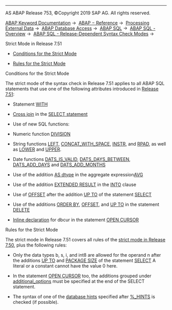   

* * *

AS ABAP Release 753, ©Copyright 2019 SAP AG. All rights reserved.

[ABAP Keyword Documentation](javascript:call_link\('abenabap.htm'\)) →  [ABAP − Reference](javascript:call_link\('abenabap_reference.htm'\)) →  [Processing External Data](javascript:call_link\('abenabap_language_external_data.htm'\)) →  [ABAP Database Access](javascript:call_link\('abenabap_sql.htm'\)) →  [ABAP SQL](javascript:call_link\('abenopensql.htm'\)) →  [ABAP SQL - Overview](javascript:call_link\('abenopen_sql_oview.htm'\)) →  [ABAP SQL - Release-Dependent Syntax Check Modes](javascript:call_link\('abenopensql_strict_modes.htm'\)) → 

Strict Mode in Release 7.51

-   [Conditions for the Strict Mode](#@@ITOC@@ABENOPENSQL_STRICT_MODE_751_1)

-   [Rules for the Strict Mode](#@@ITOC@@ABENOPENSQL_STRICT_MODE_751_2)

Conditions for the Strict Mode

The strict mode of the syntax check in Release 7.51 applies to all ABAP SQL statements that use one of the following attributes introduced in [Release 7.51](javascript:call_link\('abennews-751-open_sql.htm'\)):

-   Statement [WITH](javascript:call_link\('abapwith.htm'\))

-   [Cross join](javascript:call_link\('abapselect_join.htm'\)) in the [SELECT statement](javascript:call_link\('abapselect.htm'\))

-   Use of new SQL functions:

-   Numeric function [DIVISION](javascript:call_link\('abensql_arith_func.htm'\))

-   String functions [LEFT](javascript:call_link\('abensql_string_func.htm'\)), [CONCAT\_WITH\_SPACE](javascript:call_link\('abensql_string_func.htm'\)), [INSTR](javascript:call_link\('abensql_string_func.htm'\)), and [RPAD](javascript:call_link\('abensql_string_func.htm'\)), as well as [LOWER](javascript:call_link\('abensql_string_func.htm'\)) and [UPPER](javascript:call_link\('abensql_string_func.htm'\)).

-   Date functions [DATS\_IS\_VALID](javascript:call_link\('abensql_date_func.htm'\)), [DATS\_DAYS\_BETWEEN](javascript:call_link\('abensql_date_func.htm'\)), [DATS\_ADD\_DAYS](javascript:call_link\('abensql_date_func.htm'\)) and [DATS\_ADD\_MONTHS](javascript:call_link\('abensql_date_func.htm'\))

-   Use of the addition [AS dtype](javascript:call_link\('abapselect_avg_as.htm'\)) in the aggregate expression[AVG](javascript:call_link\('abapselect_aggregate.htm'\))

-   Use of the addition [EXTENDED RESULT](javascript:call_link\('abapselect_extended_result.htm'\)) in the [INTO](javascript:call_link\('abapinto_clause.htm'\)) clause

-   Use of [OFFSET](javascript:call_link\('abapselect_additions.htm'\)) after the addition [UP TO](javascript:call_link\('abapselect_additions.htm'\)) of the statement [SELECT](javascript:call_link\('abapselect.htm'\))

-   Use of the additions [ORDER BY](javascript:call_link\('abapdelete_where.htm'\)), [OFFSET](javascript:call_link\('abapdelete_where.htm'\)), and [UP TO](javascript:call_link\('abapdelete_where.htm'\)) in the statement [DELETE](javascript:call_link\('abapdelete_dbtab.htm'\))

-   [Inline declaration](javascript:call_link\('abeninline_declaration_glosry.htm'\) "Glossary Entry") for dbcur in the statement [OPEN CURSOR](javascript:call_link\('abapopen_cursor.htm'\))

Rules for the Strict Mode

The strict mode in Release 7.51 covers all rules of the [strict mode in Release 7.50](javascript:call_link\('abenopensql_strict_mode_750.htm'\)), plus the following rules:

-   Only the data types b, s, i, and int8 are allowed for the operand n after the additions [UP TO](javascript:call_link\('abapselect_additions.htm'\)) and [PACKAGE SIZE](javascript:call_link\('abapinto_clause.htm'\)) of the statement [SELECT](javascript:call_link\('abapselect.htm'\)) A literal or a constant cannot have the value 0 here.

-   In the statement [OPEN CURSOR](javascript:call_link\('abapopen_cursor.htm'\)) too, the additions grouped under [additional\_options](javascript:call_link\('abapselect_additions.htm'\)) must be specified at the end of the SELECT statement.

-   The syntax of one of the [database hints](javascript:call_link\('abendatabase_hint_glosry.htm'\) "Glossary Entry") specified after [%\_HINTS](javascript:call_link\('abenosql_db_hints.htm'\)) is checked (if possible).